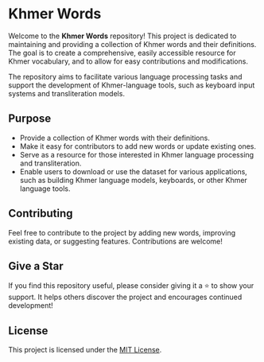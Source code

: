 # Khmer Words

Welcome to the **Khmer Words** repository! This project is dedicated to maintaining and providing a collection of Khmer words and their definitions. The goal is to create a comprehensive, easily accessible resource for Khmer vocabulary, and to allow for easy contributions and modifications.

The repository aims to facilitate various language processing tasks and support the development of Khmer-language tools, such as keyboard input systems and transliteration models.

## Purpose

- Provide a collection of Khmer words with their definitions.
- Make it easy for contributors to add new words or update existing ones.
- Serve as a resource for those interested in Khmer language processing and transliteration.
- Enable users to download or use the dataset for various applications, such as building Khmer language models, keyboards, or other Khmer language tools.

## Contributing

Feel free to contribute to the project by adding new words, improving existing data, or suggesting features. Contributions are welcome!

## Give a Star

If you find this repository useful, please consider giving it a ⭐ to show your support. It helps others discover the project and encourages continued development!

## License

This project is licensed under the [MIT License](LICENSE).
